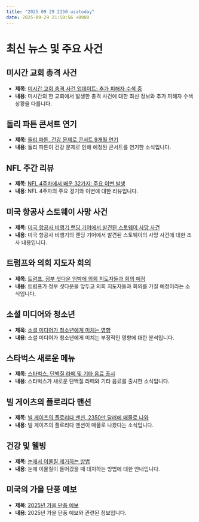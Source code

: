 ```yaml
---
title: "2025 09 29 2150 usatoday"
date: 2025-09-29 21:50:56 +0900
---
```


# 최신 뉴스 및 주요 사건

## 미시간 교회 총격 사건
- **제목**: [미시간 교회 총격 사건 업데이트: 추가 피해자 수색 중](https://www.usatoday.com/story/news/nation/2025/09/29/michigan-church-attack-shooting-fire-live-updates/86415331007/)
- **내용**: 미시간의 한 교회에서 발생한 총격 사건에 대한 최신 정보와 추가 피해자 수색 상황을 다룹니다.
## 돌리 파튼 콘서트 연기
- **제목**: [돌리 파튼, 건강 문제로 콘서트 9개월 연기](https://www.usatoday.com/story/entertainment/music/2025/09/28/dolly-parton-postpones-las-vegas-concerts-2026/86411471007/)
- **내용**: 돌리 파튼이 건강 문제로 인해 예정된 콘서트를 연기한 소식입니다.
## NFL 주간 리뷰
- **제목**: [NFL 4주차에서 배운 32가지: 주요 이변 발생](https://www.usatoday.com/story/sports/nfl/columnist/nate-davis/2025/09/28/nfl-week-4-takeaways-chiefs-giants-jaxson-dart-malik-nabers/86409007007/)
- **내용**: NFL 4주차의 주요 경기와 이변에 대한 리뷰입니다.
## 미국 항공사 스토웨이 사망 사건
- **제목**: [미국 항공사 비행기 랜딩 기어에서 발견된 스토웨이 사망 사건](https://www.usatoday.com/story/travel/news/2025/09/28/american-airlines-investigation-stowaway-death-airport/86411623007/)
- **내용**: 미국 항공사 비행기의 랜딩 기어에서 발견된 스토웨이의 사망 사건에 대한 조사 내용입니다.
## 트럼프와 의회 지도자 회의
- **제목**: [트럼프, 정부 셧다운 임박에 의회 지도자들과 회의 예정](https://www.usatoday.com/story/news/politics/2025/09/27/trump-meeting-congressional-leaders-government-shutdown/86398516007/)
- **내용**: 트럼프가 정부 셧다운을 앞두고 의회 지도자들과 회의를 가질 예정이라는 소식입니다.
## 소셜 미디어와 청소년
- **제목**: [소셜 미디어가 청소년에게 미치는 영향](https://www.usatoday.com/story/life/health-wellness/2025/09/03/why-is-social-media-bad-for-teens/85857627007/)
- **내용**: 소셜 미디어가 청소년에게 미치는 부정적인 영향에 대한 분석입니다.
## 스타벅스 새로운 메뉴
- **제목**: [스타벅스, 단백질 라떼 및 기타 음료 출시](https://www.usatoday.com/story/money/2025/09/29/starbucks-menu-protein-lattes-cold-foam-matcha/86395142007/)
- **내용**: 스타벅스가 새로운 단백질 라떼와 기타 음료를 출시한 소식입니다.
## 빌 게이츠의 플로리다 맨션
- **제목**: [빌 게이츠의 플로리다 맨션, 2350만 달러에 매물로 나와](https://www.usatoday.com/story/money/personalfinance/real-estate/2025/09/24/bill-gates-florida-mansion-for-sale/86325846007/)
- **내용**: 빌 게이츠의 플로리다 맨션이 매물로 나왔다는 소식입니다.
## 건강 및 웰빙
- **제목**: [눈에서 이물질 제거하는 방법](https://www.usatoday.com/story/life/health-wellness/2025/09/29/how-to-get-something-out-of-your-eye/86313761007/)
- **내용**: 눈에 이물질이 들어갔을 때 대처하는 방법에 대한 안내입니다.
## 미국의 가을 단풍 예보
- **제목**: [2025년 가을 단풍 예보](https://www.usatoday.com/story/news/nation/2025/09/26/fall-foliage-map-forecast-2025/86309419007/)
- **내용**: 2025년 가을 단풍 예보와 관련된 정보입니다.